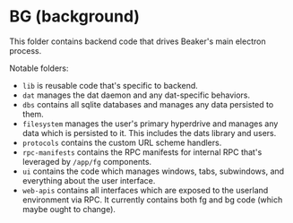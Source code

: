 # BG (background)

This folder contains backend code that drives Beaker's main electron process.

Notable folders:

- `lib` is reusable code that's specific to backend.
- `dat` manages the dat daemon and any dat-specific behaviors.
- `dbs` contains all sqlite databases and manages any data persisted to them.
- `filesystem` manages the user's primary hyperdrive and manages any data which is persisted to it. This includes the dats library and users.
- `protocols` contains the custom URL scheme handlers.
- `rpc-manifests` contains the RPC manifests for internal RPC that's leveraged by `/app/fg` components.
- `ui` contains the code which manages windows, tabs, subwindows, and everything about the user interface.
- `web-apis` contains all interfaces which are exposed to the userland environment via RPC. It currently contains both fg and bg code (which maybe ought to change).
